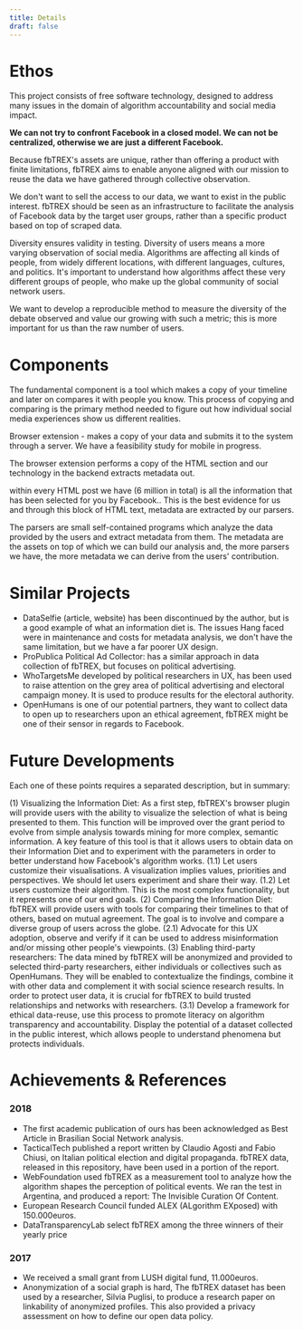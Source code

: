 ```yaml
---
title: Details
draft: false
---
```


# Ethos

This project consists of  free software technology, designed to address many issues in the domain of algorithm accountability and social media impact.
     
**We can not try to confront Facebook in a closed model. We can not be centralized, otherwise we are just a different Facebook.**
     
Because fbTREX's assets are unique, rather than offering a product with finite limitations, fbTREX aims to enable anyone aligned with our mission to reuse the data we have gathered through collective observation. 

We don't want to sell the access to our data, we want to exist in the public interest. fbTREX should be seen as an infrastructure to facilitate the analysis of Facebook data by the target user groups, rather than a specific product based on top of scraped data. 

Diversity ensures validity in testing. Diversity of users means a more varying observation of social media. Algorithms are affecting all kinds of people, from widely different locations, with different languages, cultures, and politics. It's important to understand how algorithms affect these very different groups of people, who make up the global community of social network users. 

We want to develop a reproducible method to measure the diversity of the debate observed and value our growing with such a metric; this is more important for us than the raw number of users.

# Components

The fundamental component is a tool which makes a copy of your timeline and later on compares it with people you know. This process of copying and comparing is the primary method needed to figure out how individual social media experiences show us different realities. 

Browser extension - makes a copy of your data and submits it to the system through a server. We have a feasibility study for mobile in progress.

The browser extension performs a copy of the HTML section and our technology in the backend extracts metadata out.
     
within every HTML post we have (6 million in total) is all the information that has been selected for you by Facebook.. This is the best evidence for us and through this block of HTML text, metadata are extracted by our parsers.

The parsers are small self-contained programs which analyze the data provided by the users and extract metadata from them. The metadata are the assets on top of which we can build our analysis and, the more parsers we have, the more metadata we can derive from the users' contribution.


# Similar Projects

* DataSelfie (article, website) has been discontinued by the author, but is a good example of what  an information diet is. The issues Hang faced were in maintenance and costs for metadata analysis, we don't have the same limitation, but we have a far poorer UX design.
* ProPublica Political Ad Collector: has a similar approach in data collection of fbTREX, but focuses on political advertising.
* WhoTargetsMe developed by political researchers in UX, has been used to raise attention on the grey area of political advertising and electoral campaign money. It is used to produce results for the electoral authority.
* OpenHumans is one of our potential partners, they want to collect data to open up to researchers upon an ethical agreement, fbTREX might be one of their sensor in regards to Facebook.

# Future Developments

Each one of these points requires a separated description, but in summary:

(1) Visualizing the Information Diet: As a first step, fbTREX's browser plugin will provide users with the ability to visualize the selection of what is being presented to them. This function will be improved over the grant period to evolve from simple analysis towards mining for more complex, semantic information. A key feature of this tool is that it allows users to obtain data on their Information Diet and to experiment with the parameters in order to better understand how Facebook's algorithm works.
(1.1) Let users customize their visualisations. A visualization implies values, priorities and perspectives. We should let users experiment and share their way.
(1.2) Let users customize their algorithm. This is the most complex functionality, but it represents one of our end goals.
(2) Comparing the Information Diet: fbTREX will provide users with tools for comparing their timelines to that of others, based on mutual agreement. The goal is to involve and compare a diverse group of users across the globe.
(2.1) Advocate for this UX adoption, observe and verify if it can be used to address misinformation and/or missing other people's viewpoints. 
(3) Enabling third-party researchers: The data mined by fbTREX will be anonymized and provided to selected third-party researchers, either individuals or collectives such as OpenHumans. They will be enabled to contextualize the findings, combine it with other data and complement it with social science research results. In order to protect user data, it is crucial for fbTREX to build trusted relationships and networks with researchers.
(3.1) Develop a framework for ethical data-reuse, use this process to promote literacy on algorithm transparency and accountability. Display the potential of a dataset collected in the public interest, which allows people to understand phenomena but protects individuals.


# Achievements & References
### 2018
   
* The first academic publication of ours has been acknowledged as Best Article in Brasilian Social Network analysis.
* TacticalTech published a report written by Claudio Agosti and Fabio Chiusi, on Italian political election and digital propaganda. fbTREX data, released in this repository, have been used in a portion of the report.
* WebFoundation used fbTREX as a measurement tool to analyze how the algorithm shapes the perception of political events. We ran the test in Argentina, and produced a report: The Invisible Curation Of Content.
* European Research Council funded ALEX (ALgorithm EXposed) with 150.000euros.
* DataTransparencyLab select fbTREX among the three winners of their yearly price

### 2017
* We received a small grant from LUSH digital fund, 11.000euros.
* Anonymization of a social graph is hard, The fbTREX dataset has been used by a researcher, Silvia Puglisi, to produce a research paper on linkability of anonymized profiles. This also provided a privacy assessment on how to define our open data policy.

